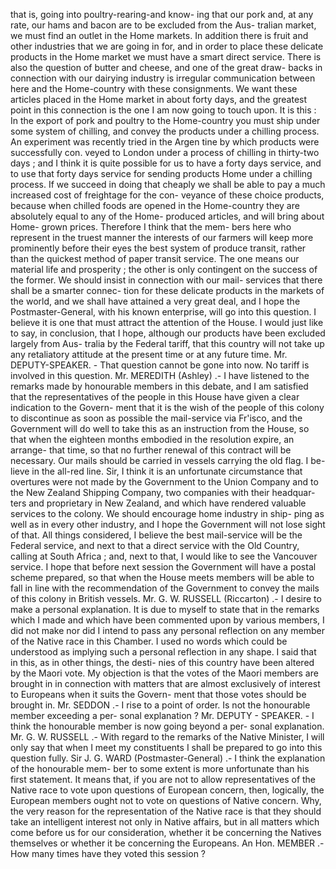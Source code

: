 that is, going into poultry-rearing-and know- ing that our pork and, at any rate, our hams and bacon are to be excluded from the Aus- tralian market, we must find an outlet in the Home markets. In addition there is fruit and other industries that we are going in for, and in order to place these delicate products in the Home market we must have a smart direct service. There is also the question of butter and cheese, and one of the great draw- backs in connection with our dairying industry is irregular communication between here and the Home-country with these consignments. We want these articles placed in the Home market in about forty days, and the greatest point in this connection is the one I am now going to touch upon. It is this : In the export of pork and poultry to the Home-country you must ship under some system of chilling, and convey the products under a chilling process. An experiment was recently tried in the Argen tine by which products were successfully con. veyed to London under a process of chilling in thirty-two days ; and I think it is quite possible for us to have a forty days service, and to use that forty days service for sending products Home under a chilling process. If we succeed in doing that cheaply we shall be able to pay a much increased cost of freightage for the con- veyance of these choice products, because when chilled foods are opened in the Home-country they are absolutely equal to any of the Home- produced articles, and will bring about Home- grown prices. Therefore I think that the mem- bers here who represent in the truest manner the interests of our farmers will keep more prominently before their eyes the best system of produce transit, rather than the quickest method of paper transit service. The one means our material life and prosperity ; the other is only contingent on the success of the former. We should insist in connection with our mail- services that there shall be a smarter connec- tion for these delicate products in the markets of the world, and we shall have attained a very great deal, and I hope the Postmaster-General, with his known enterprise, will go into this question. I believe it is one that must attract the attention of the House. I would just like to say, in conclusion, that I hope, although our products have been excluded largely from Aus- tralia by the Federal tariff, that this country will not take up any retaliatory attitude at the present time or at any future time. Mr. DEPUTY-SPEAKER. - That question cannot be gone into now. No tariff is involved in this question. Mr. MEREDITH (Ashley) .- I have listened to the remarks made by honourable members in this debate, and I am satisfied that the representatives of the people in this House have given a clear indication to the Govern- ment that it is the wish of the people of this colony to discontinue as soon as possible the mail-service via Fr'isco, and the Government will do well to take this as an instruction from the House, so that when the eighteen months embodied in the resolution expire, an arrange- that time, so that no further renewal of this contract will be necessary. Our mails should be carried in vessels carrying the old flag. I be- lieve in the all-red line. Sir, I think it is an unfortunate circumstance that overtures were not made by the Government to the Union Company and to the New Zealand Shipping Company, two companies with their headquar- ters and proprietary in New Zealand, and which have rendered valuable services to the colony. We should encourage home industry in ship- ping as well as in every other industry, and I hope the Government will not lose sight of that. All things considered, I believe the best mail-service will be the Federal service, and next to that a direct service with the Old Country, calling at South Africa ; and, next to that, I would like to see the Vancouver service. I hope that before next session the Government will have a postal scheme prepared, so that when the House meets members will be able to fall in line with the recommendation of the Government to convey the mails of this colony in British vessels. Mr. G. W. RUSSELL (Riccarton) .- I desire to make a personal explanation. It is due to myself to state that in the remarks which I made and which have been commented upon by various members, I did not make nor did I intend to pass any personal reflection on any member of the Native race in this Chamber. I used no words which could be understood as implying such a personal reflection in any shape. I said that in this, as in other things, the desti- nies of this country have been altered by the Maori vote. My objection is that the votes of the Maori members are brought in in connection with matters that are almost exclusively of interest to Europeans when it suits the Govern- ment that those votes should be brought in. Mr. SEDDON .- I rise to a point of order. Is not the honourable member exceeding a per- sonal explanation ? Mr. DEPUTY - SPEAKER. - I think the honourable member is now going beyond a per- sonal explanation. Mr. G. W. RUSSELL .- With regard to the remarks of the Native Minister, I will only say that when I meet my constituents I shall be prepared to go into this question fully. Sir J. G. WARD (Postmaster-General) .- I think the explanation of the honourable mem- ber to some extent is more unfortunate than his first statement. It means that, if you are not to allow representatives of the Native race to vote upon questions of European concern, then, logically, the European members ought not to vote on questions of Native concern. Why, the very reason for the representation of the Native race is that they should take an intelligent interest not only in Native affairs, but in all matters which come before us for our consideration, whether it be concerning the Natives themselves or whether it be concerning the Europeans. An Hon. MEMBER .- How many times have they voted this session ? 